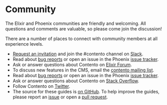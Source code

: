 # Community

The Elixir and Phoenix communities are friendly and welcoming. All questions and comments are valuable, so please come join the discussion!

There are a number of places to connect with community members at all experience levels.

* [Request an invitation](https://elixir-slackin.herokuapp.com/) and join the #contento channel on [Slack](https://elixir-lang.slack.com).
* Read about [bug reports]() or open an issue in the Phoenix [issue tracker](https://github.com/contentocms/contento/issues).
* Ask or answer questions about Contento on [Elixir Forum](https://elixirforum.com).
* To discuss new features in the CMS, email the [contento mailing list](https://groups.google.com/group/contentocms).
* Read about [bug reports](https://github.com/contentocms/contento/blob/master/CONTRIBUTING.md#bug-reports) or open an issue in the Phoenix [issue tracker](https://github.com/contentocms/contento/issues).
* Ask or answer questions about Contento on [Stack Overflow](https://stackoverflow.com/questions/tagged/contento).
* Follow Contento on [Twitter](https://twitter.com/contentocms).
* The source for these guides is [on GitHub](https://github.com/contentocms/contento/blob/master/guides). To help improve the guides, please report an [issue](https://github.com/contentocms/contento/issues) or open a [pull request](https://github.com/contentocms/contento/pulls).

